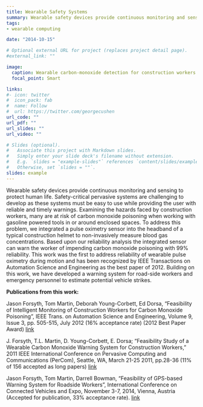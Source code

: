```yaml
---
title: Wearable Safety Systems
summary: Wearable safety devices provide continuous monitoring and sensing to protect human life.
tags:
- wearable computing

date: "2014-10-15"

# Optional external URL for project (replaces project detail page).
#external_link: ""

image:
  caption: Wearable carbon-monoxide detection for construction workers.
  focal_point: Smart

links:
#- icon: twitter
#  icon_pack: fab
#  name: Follow
#  url: https://twitter.com/georgecushen
url_code: ""
url_pdf: ""
url_slides: ""
url_video: ""

# Slides (optional).
#   Associate this project with Markdown slides.
#   Simply enter your slide deck's filename without extension.
#   E.g. `slides = "example-slides"` references `content/slides/example-slides.md`.
#   Otherwise, set `slides = ""`.
slides: example
---
```


Wearable safety devices provide continuous monitoring and sensing to protect human life. Safety-critical pervasive systems are challenging to develop as these systems must be easy to use while providing the user with reliable and timely warnings. Examining the hazards faced by construction workers, many are at risk of carbon monoxide poisoning when working with gasoline powered tools in or around enclosed spaces. To address this problem, we integrated a pulse oximetry sensor into the headband of a typical construction helmet to non-invasively measure blood gas concentrations. Based upon our reliability analysis the integrated sensor can warn the worker of impending carbon monoxide poisoning with 99% reliability. This work was the first to address reliability of wearable pulse oximetry during motion and has been recognized by IEEE Transactions on Automation Science and Engineering as the best paper of 2012. Building on this work, we have developed a warning system for road-side workers and emergency personnel to estimate potential vehicle strikes.



**Publications from this work:**

Jason Forsyth, Tom Martin, Deborah Young-Corbett, Ed Dorsa, “Feasibility of Intelligent Monitoring of Construction Workers for Carbon Monoxide Poisoning”, IEEE Trans. on Automation Science and Engineering, Volume 9, Issue 3, pp. 505-515, July 2012 (16% acceptance rate) (2012 Best Paper Award) [link](/publication/tase-journal/)

J. Forsyth, T.L. Martin, D. Young-Corbett, E. Dorsa; “Feasibility Study of a Wearable Carbon Monoxide Warning System for Construction Workers,” 2011 IEEE International Conference on Pervasive Computing and Communications (PerCom),  Seattle, WA, March 21-25 2011, pp.28-36 (11% of 156 accepted as long papers) [link](/publication/percom/)

Jason Forsyth, Tom Martin, Darrell Bowman, “Feasibility of GPS-based Warning System for Roadside Workers”, International Conference on Connected Vehicles and Expo, November 3-7, 2014, Vienna, Austria (Accepted for publication, 33% acceptance rate). [link](/publication/iccv/)